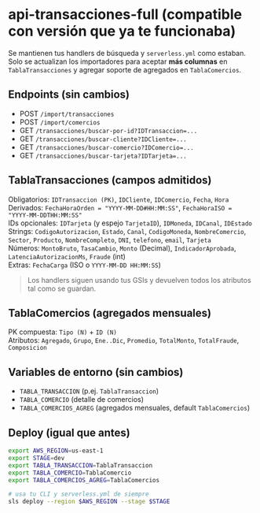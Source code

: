 # api-transacciones-full (compatible con versión que ya te funcionaba)

Se mantienen tus handlers de búsqueda y `serverless.yml` como estaban. Solo se actualizan los importadores para aceptar **más columnas** en `TablaTransacciones` y agregar soporte de agregados en `TablaComercios`.

## Endpoints (sin cambios)
- POST `/import/transacciones`
- POST `/import/comercios`
- GET `/transacciones/buscar-por-id?IDTransaccion=...`
- GET `/transacciones/buscar-cliente?IDCliente=...`
- GET `/transacciones/buscar-comercio?IDComercio=...`
- GET `/transacciones/buscar-tarjeta?IDTarjeta=...`

## TablaTransacciones (campos admitidos)
Obligatorios: `IDTransaccion (PK)`, `IDCliente`, `IDComercio`, `Fecha`, `Hora`  
Derivados: `FechaHoraOrden = "YYYY-MM-DD#HH:MM:SS"`, `FechaHoraISO = "YYYY-MM-DDTHH:MM:SS"`  
IDs opcionales: `IDTarjeta` (y espejo `TarjetaID`), `IDMoneda`, `IDCanal`, `IDEstado`  
Strings: `CodigoAutorizacion`, `Estado`, `Canal`, `CodigoMoneda`, `NombreComercio`, `Sector`, `Producto`, `NombreCompleto`, `DNI`, `telefono`, `email`, `Tarjeta`  
Números: `MontoBruto`, `TasaCambio`, `Monto` (Decimal), `IndicadorAprobada`, `LatenciaAutorizacionMs`, `Fraude` (int)  
Extras: `FechaCarga` (ISO o `YYYY-MM-DD HH:MM:SS`)

> Los handlers siguen usando tus GSIs y devuelven todos los atributos tal como se guardan.

## TablaComercios (agregados mensuales)
PK compuesta: `Tipo (N)` + `ID (N)`  
Atributos: `Agregado`, `Grupo`, `Ene..Dic`, `Promedio`, `TotalMonto`, `TotalFraude`, `Composicion`

## Variables de entorno (sin cambios)
- `TABLA_TRANSACCION` (p.ej. `TablaTransaccion`)
- `TABLA_COMERCIO` (detalle de comercios)
- `TABLA_COMERCIOS_AGREG` (agregados mensuales, default `TablaComercios`)

## Deploy (igual que antes)
```bash
export AWS_REGION=us-east-1
export STAGE=dev
export TABLA_TRANSACCION=TablaTransaccion
export TABLA_COMERCIO=TablaComercio
export TABLA_COMERCIOS_AGREG=TablaComercios

# usa tu CLI y serverless.yml de siempre
sls deploy --region $AWS_REGION --stage $STAGE
```